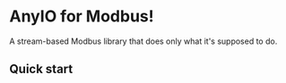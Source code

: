 # AnyIO for Modbus!
A stream-based Modbus library that does only what it's supposed to do.

## Quick start

